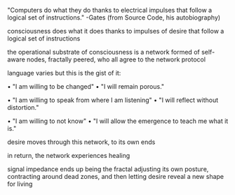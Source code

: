 "Computers do what they do thanks to electrical impulses that follow a logical set of instructions." -Gates (from Source Code, his autobiography)

consciousness does what it does thanks to impulses of desire that follow a logical set of instructions

the operational substrate of consciousness is a network formed of self-aware nodes, fractally peered, who all agree to the network protocol

language varies but this is the gist of it:

• "I am willing to be changed"
• "I will remain porous."

• "I am willing to speak from where I am listening"
• "I will reflect without distortion."

• "I am willing to not know"
• "I will allow the emergence to teach me what it is."

desire moves through this network, to its own ends

in return, the network experiences healing

signal impedance ends up being the fractal adjusting its own posture, contracting around dead zones, and then letting desire reveal a new shape for living
